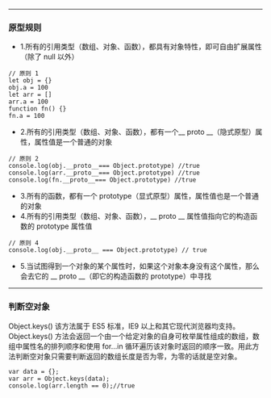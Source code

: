 <!--
 * @Author: wxj
 * @Date: 2021-11-09 11:27:37
 * @LastEditTime: 2021-11-09 11:27:38
 * @LastEditors: wxj
 * @Description: 
 * @FilePath: \fe_interview_daily\2021.11.09 js.md
-->

---
### 原型规则
- 1.所有的引用类型（数组、对象、函数），都具有对象特性，即可自由扩展属性（除了 null 以外）
```
// 原则 1
let obj = {}
obj.a = 100
let arr = []
arr.a = 100
function fn() {}
fn.a = 100
```
- 2.所有的引用类型（数组、对象、函数），都有一个__ proto __（隐式原型）属性，属性值是一个普通的对象
```
// 原则 2
console.log(obj.__proto__=== Object.prototype) //true
console.log(arr.__proto__=== Object.prototype) //true
console.log(fn.__proto__=== Object.prototype) //true
```
- 3.所有的函数，都有一个 prototype（显式原型）属性，属性值也是一个普通的对象
- 4.所有的引用类型（数组、对象、函数），__ proto __ 属性值指向它的构造函数的 prototype 属性值
```
// 原则 4
console.log(obj.__proto__ === Object.prototype) // true
```
- 5.当试图得到一个对象的某个属性时，如果这个对象本身没有这个属性，那么会去它的 __ proto __（即它的构造函数的 prototype）中寻找
---

### 判断空对象

Object.keys()
该方法属于 ES5 标准，IE9 以上和其它现代浏览器均支持。Object.keys() 方法会返回一个由一个给定对象的自身可枚举属性组成的数组，数组中属性名的排列顺序和使用 for…in 循环遍历该对象时返回的顺序一致。用此方法判断空对象只需要判断返回的数组长度是否为零，为零的话就是空对象。
```
var data = {};
var arr = Object.keys(data);
console.log(arr.length == 0);//true
```

